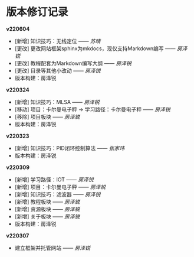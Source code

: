 # 版本修订记录

**v220604**

  + [新增] 知识技巧：无线定位 —— *苏晴*
  + [更改] 更改网站框架sphinx为mkdocs，现仅支持Markdown编写 —— *房泽锐*
  + [更改] 教程配套为Markdown编写大纲 —— *房泽锐*
  + [更改] 目录等其他小改动 —— *房泽锐*
  + 版本构建：房泽锐

**v220324**

  + [新增] 知识技巧：MLSA —— *房泽锐*
  + [移动] 项目：卡尔曼电子秤 -> 学习路径：卡尔曼电子秤 —— *房泽锐*
  + [移除] 项目板块 —— *房泽锐*
  + 版本构建：房泽锐

**v220323**

  + [新增] 知识技巧：PID闭环控制算法 —— *张家玮*
  + 版本构建：房泽锐

**v220309**

  + [新增] 学习路径：IOT —— *房泽锐*
  + [新增] 项目：卡尔曼电子秤 —— *房泽锐*
  + [新增] 知识技巧：滤波器 —— *房泽锐*
  + [新增] 教程板块 —— *房泽锐*
  + [新增] 资源板块 —— *房泽锐*
  + [新增] 关于板块 —— *房泽锐*
  + 版本构建：房泽锐

**v220307**

  + 建立框架并托管网站 —— *房泽锐*

